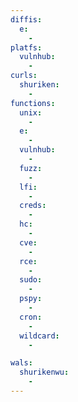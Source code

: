 ```yaml
---
diffis:
  e:
    -
platfs:
  vulnhub:
    -
curls:
  shuriken:
    -
functions:
  unix:
    -
  e:
    -
  vulnhub:
    -
  fuzz:
    -
  lfi:
    -
  creds:
    -
  hc:
    -
  cve:
    -
  rce:
    -
  sudo:
    -
  pspy:
    -
  cron:
    -
  wildcard:
    -

wals:
  shurikenwu:
    -
---
```

